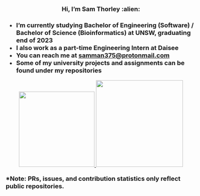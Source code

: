<h3 align="center">Hi, I’m Sam Thorley :alien:<h3>

<ul>
<li>I’m currently studying Bachelor of Engineering (Software) / Bachelor of Science (Bioinformatics) at UNSW, graduating end of 2023</li>
<li>I also work as a part-time Engineering Intern at Daisee</li>
<li>You can reach me at <a href=samman375@protonmail.com>samman375@protonmail.com</a></li>
<li>Some of my university projects and assignments can be found under my repositories</li>
</ul>

<div align="center">
    <a href="#">
        <img height="200rem" src="https://github-readme-stats.vercel.app/api?username=samman375&count_private=true&include_all_commits=true&custom_title=%E2%9C%A8%20Sam%27s%20GitHub%20Stats&show_icons=true&theme=merko"/>
        <img height="230rem" src="https://github-readme-stats.vercel.app/api/top-langs/?username=samman375&theme=merko&exclude_repo=textbooks-and-slides&hide=html,tex&langs_count=10&layout=compact" />
    </a>
</div>
    
<p>*Note: PRs, issues, and contribution statistics only reflect public repositories.</p>

<!---
samman375/samman375 is a ✨ special ✨ repository because its `README.md` (this file) appears on your GitHub profile.
You can click the Preview link to take a look at your changes.
--->
